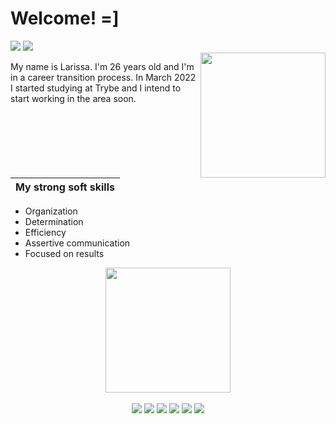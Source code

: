 <h1> Welcome! =] </h1>

<div> 
  <a href = "mailto:perinotolarissa@gmail.com"><img src="https://img.shields.io/badge/Gmail-D14836?style=for-the-badge&logo=gmail&logoColor=white" target="_blank"></a>
  <a href="https://www.linkedin.com/in/larissa-perinoto-a5053696" target="_blank"><img src="https://img.shields.io/badge/-LinkedIn-%230077B5?style=for-the-badge&logo=linkedin&logoColor=white" target="_blank"></a> 
</div>

<img height="200em" align="right" src="https://user-images.githubusercontent.com/98956659/171744765-bba4f682-bd15-4cb7-86bf-289ec0207918.png">

My name is Larissa. I'm 26 years old and I'm in a career transition process. In March 2022 I started studying at Trybe and I intend to start working in the area soon.

| My strong soft skills |
|----------------------|
- Organization 
- Determination
- Efficiency
- Assertive communication
- Focused on results

<div align="center"> 
<img height="200em" src="https://github-profile-summary-cards.vercel.app/api/cards/profile-details?username=larissaperinoto&theme=vue">
</div>

<br>

<div align="center"> 
  <img src="https://img.shields.io/badge/Ubuntu-E95420?style=for-the-badge&logo=ubuntu&logoColor=white"> 
  <img src="https://img.shields.io/badge/CSS3-1572B6?style=for-the-badge&logo=css3&logoColor=white">
  <img src="https://img.shields.io/badge/HTML5-E34F26?style=for-the-badge&logo=html5&logoColor=white">
  <img src="https://img.shields.io/badge/JavaScript-F7DF1E?style=for-the-badge&logo=javascript&logoColor=black"> 
  <img src="https://img.shields.io/badge/Jest-C21325?style=for-the-badge&logo=jest&logoColor=white">
  <img src="https://img.shields.io/badge/Bootstrap-563D7C?style=for-the-badge&logo=bootstrap&logoColor=white">
</div>






